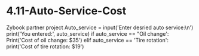 # 4.11-Auto-Service-Cost
Zybook partner project
Auto_service = input('Enter desried auto service:\n')
print('You entered:', auto_service)
if auto_service == "Oil change':
    Print('Cost of oil change: $35')
elif auto_service == 'Tire rotation':
    print('Cost of tire rotation: $19')
